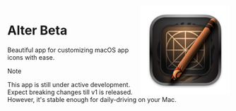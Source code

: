 <img src="assets/images/alter_icon.png" width="40%" height="40%" align="right" alt="Alter Icon">

# Alter Beta

Beautiful app for customizing macOS app icons with ease.

> [!NOTE]
> This app is still under active development. Expect breaking changes
till v1 is released. However, it's stable enough for daily-driving on your Mac.
